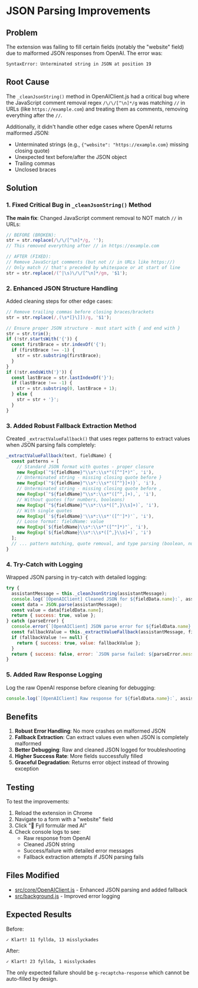 # JSON Parsing Improvements

## Problem
The extension was failing to fill certain fields (notably the "website" field) due to malformed JSON responses from OpenAI. The error was:
```
SyntaxError: Unterminated string in JSON at position 19
```

## Root Cause
The `_cleanJsonString()` method in OpenAIClient.js had a critical bug where the JavaScript comment removal regex `/\/\/[^\n]*/g` was matching `//` in URLs (like `https://example.com`) and treating them as comments, removing everything after the `//`.

Additionally, it didn't handle other edge cases where OpenAI returns malformed JSON:
- Unterminated strings (e.g., `{"website": "https://example.com}` missing closing quote)
- Unexpected text before/after the JSON object
- Trailing commas
- Unclosed braces

## Solution

### 1. Fixed Critical Bug in `_cleanJsonString()` Method
**The main fix**: Changed JavaScript comment removal to NOT match `//` in URLs:

```javascript
// BEFORE (BROKEN):
str = str.replace(/\/\/[^\n]*/g, '');
// This removed everything after // in https://example.com

// AFTER (FIXED):
// Remove JavaScript comments (but not // in URLs like https://)
// Only match // that's preceded by whitespace or at start of line
str = str.replace(/(^|\s)\/\/[^\n]*/gm, '$1');
```

### 2. Enhanced JSON Structure Handling
Added cleaning steps for other edge cases:

```javascript
// Remove trailing commas before closing braces/brackets
str = str.replace(/,(\s*[}\]])/g, '$1');

// Ensure proper JSON structure - must start with { and end with }
str = str.trim();
if (!str.startsWith('{')) {
  const firstBrace = str.indexOf('{');
  if (firstBrace !== -1) {
    str = str.substring(firstBrace);
  }
}
if (!str.endsWith('}')) {
  const lastBrace = str.lastIndexOf('}');
  if (lastBrace !== -1) {
    str = str.substring(0, lastBrace + 1);
  } else {
    str = str + '}';
  }
}
```

### 3. Added Robust Fallback Extraction Method
Created `_extractValueFallback()` that uses regex patterns to extract values when JSON parsing fails completely:

```javascript
_extractValueFallback(text, fieldName) {
  const patterns = [
    // Standard JSON format with quotes - proper closure
    new RegExp(`"${fieldName}"\\s*:\\s*"([^"]*)"`, 'i'),
    // Unterminated string - missing closing quote before }
    new RegExp(`"${fieldName}"\\s*:\\s*"([^"}]+)}`, 'i'),
    // Unterminated string - missing closing quote before ,
    new RegExp(`"${fieldName}"\\s*:\\s*"([^",]+),`, 'i'),
    // Without quotes (for numbers, booleans)
    new RegExp(`"${fieldName}"\\s*:\\s*([^,}\\s]+)`, 'i'),
    // With single quotes
    new RegExp(`'${fieldName}'\\s*:\\s*'([^']*)'`, 'i'),
    // Loose format: fieldName: value
    new RegExp(`${fieldName}\\s*:\\s*"([^"]*)"`, 'i'),
    new RegExp(`${fieldName}\\s*:\\s*([^,}\\s]+)`, 'i')
  ];
  // ... pattern matching, quote removal, and type parsing (boolean, null, numbers)
}
```

### 4. Try-Catch with Logging
Wrapped JSON parsing in try-catch with detailed logging:

```javascript
try {
  assistantMessage = this._cleanJsonString(assistantMessage);
  console.log(`[OpenAIClient] Cleaned JSON for ${fieldData.name}:`, assistantMessage);
  const data = JSON.parse(assistantMessage);
  const value = data[fieldData.name];
  return { success: true, value };
} catch (parseError) {
  console.error(`[OpenAIClient] JSON parse error for ${fieldData.name}:`, parseError.message);
  const fallbackValue = this._extractValueFallback(assistantMessage, fieldData.name);
  if (fallbackValue !== null) {
    return { success: true, value: fallbackValue };
  }
  return { success: false, error: `JSON parse failed: ${parseError.message}` };
}
```

### 5. Added Raw Response Logging
Log the raw OpenAI response before cleaning for debugging:

```javascript
console.log(`[OpenAIClient] Raw response for ${fieldData.name}:`, assistantMessage);
```

## Benefits

1. **Robust Error Handling**: No more crashes on malformed JSON
2. **Fallback Extraction**: Can extract values even when JSON is completely malformed
3. **Better Debugging**: Raw and cleaned JSON logged for troubleshooting
4. **Higher Success Rate**: More fields successfully filled
5. **Graceful Degradation**: Returns error object instead of throwing exception

## Testing

To test the improvements:
1. Reload the extension in Chrome
2. Navigate to a form with a "website" field
3. Click "🤖 Fyll formulär med AI"
4. Check console logs to see:
   - Raw response from OpenAI
   - Cleaned JSON string
   - Success/failure with detailed error messages
   - Fallback extraction attempts if JSON parsing fails

## Files Modified

- [src/core/OpenAIClient.js](../src/core/OpenAIClient.js) - Enhanced JSON parsing and added fallback
- [src/background.js](../src/background.js) - Improved error logging

## Expected Results

Before:
```
✓ Klart! 11 fyllda, 13 misslyckades
```

After:
```
✓ Klart! 23 fyllda, 1 misslyckades
```

The only expected failure should be `g-recaptcha-response` which cannot be auto-filled by design.
